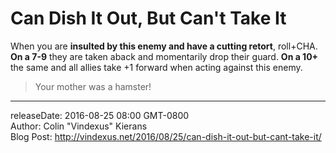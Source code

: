 # Can Dish It Out, But Can't Take It
When you are **insulted by this enemy and have a cutting retort**, roll+CHA. **On a 7-9** they are taken aback and momentarily drop their guard. **On a 10+** the same and all allies take +1 forward when acting against this enemy.

>Your mother was a hamster!

---
releaseDate: 2016-08-25 08:00 GMT-0800  
Author: Colin "Vindexus" Kierans  
Blog Post: http://vindexus.net/2016/08/25/can-dish-it-out-but-cant-take-it/
